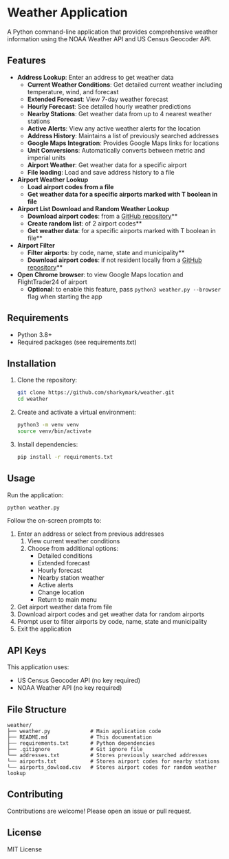 # Weather Application

A Python command-line application that provides comprehensive weather information using the NOAA Weather API and US Census Geocoder API.

## Features

- **Address Lookup**: Enter an address to get weather data
   - **Current Weather Conditions**: Get detailed current weather including temperature, wind, and forecast
   - **Extended Forecast**: View 7-day weather forecast
   - **Hourly Forecast**: See detailed hourly weather predictions
   - **Nearby Stations**: Get weather data from up to 4 nearest weather stations
   - **Active Alerts**: View any active weather alerts for the location
   - **Address History**: Maintains a list of previously searched addresses
   - **Google Maps Integration**: Provides Google Maps links for locations
   - **Unit Conversions**: Automatically converts between metric and imperial units
   - **Airport Weather**: Get weather data for a specific airport
   - **File loading**: Load and save address history to a file
- **Airport Weather Lookup**
   - **Load airport codes from a file**
   - **Get weather data for a specific airports marked with T boolean in file** 
- **Airport List Download and Random Weather Lookup**
   - **Download airport codes**: from a [GitHub repository](https://davidmegginson.github.io/ourairports-data/airports.csv)**
   - **Create random list**: of 2 airport codes**
   - **Get weather data**: for a specific airports marked with T boolean in file**
- **Airport Filter**
   - **Filter airports**: by code, name, state and municipality**
   - **Download airport codes**: if not resident locally from a [GitHub repository](https://davidmegginson.github.io/ourairports-data/airports.csv)**
- **Open Chrome browser**: to view Google Maps location and FlightTrader24 of airport
   - **Optional**: to enable this feature, pass `python3 weather.py --browser` flag when starting the app

## Requirements

- Python 3.8+
- Required packages (see requirements.txt)

## Installation

1. Clone the repository:
   ```bash
   git clone https://github.com/sharkymark/weather.git
   cd weather
   ```

2. Create and activate a virtual environment:
   ```bash
   python3 -m venv venv
   source venv/bin/activate
   ```

3. Install dependencies:
   ```bash
   pip install -r requirements.txt
   ```

## Usage

Run the application:
```bash
python weather.py
```

Follow the on-screen prompts to:
1. Enter an address or select from previous addresses
   1. View current weather conditions
   2. Choose from additional options:
      - Detailed conditions
      - Extended forecast
      - Hourly forecast
      - Nearby station weather
      - Active alerts
      - Change location
      - Return to main menu
2. Get airport weather data from file
3. Download airport codes and get weather data for random airports
4. Prompt user to filter airports by code, name, state and municipality
5. Exit the application


## API Keys

This application uses:
- US Census Geocoder API (no key required)
- NOAA Weather API (no key required)

## File Structure

```
weather/
├── weather.py             # Main application code
├── README.md              # This documentation
├── requirements.txt       # Python dependencies
├── .gitignore             # Git ignore file
└── addresses.txt          # Stores previously searched addresses
└── airports.txt           # Stores airport codes for nearby stations
└── airports_dowload.csv   # Stores airport codes for random weather lookup
```

## Contributing

Contributions are welcome! Please open an issue or pull request.

## License

MIT License